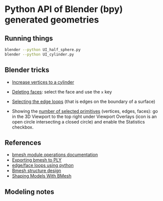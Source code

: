 
# Python API of Blender (bpy) generated geometries

## Running things

```bash
blender --python UI_half_sphere.py
blender --python UI_cylinder.py 
```

## Blender tricks
* [Increase vertices to a cylinder](https://blender.stackexchange.com/questions/193384/i-want-to-increase-the-number-of-vertices-in-a-cylinder)
* [Deleting faces](https://www.youtube.com/watch?v=At23FTDEu7E): select the face and use the `x` key
* [Selecting the edge loops](https://docs.blender.org/manual/en/2.79/modeling/meshes/selecting/edges_faces.html) (that is edges on the boundary of a surface)

* Showing the [number of selected primitives](https://blender.stackexchange.com/questions/145032/the-number-of-objects-selected) (vertices, edges, faces):
 go in the 3D Viewport to the top right under Viewport Overlays (icon is an open circle intersecting a closed circle) and enable the Statistics checkbox.

## References
* [bmesh module operations documentation](https://docs.blender.org/api/current/bmesh.ops.html)
* [Exporting bmesh to PLY](https://blenderartists.org/t/mesh-to-point-cloud/1124144/29)
* [edge/face loops using python](https://blenderartists.org/t/how-do-i-work-with-edge-face-loops-using-python/1228205/2)
* [Bmesh structure design](https://wiki.blender.org/wiki/Source/Modeling/BMesh/Design#Connectivity_Cycles)
* [Shaping Models With BMesh](https://behreajj.medium.com/shaping-models-with-bmesh-in-blender-2-9-2f4fcc889bf0)

## Modeling notes


